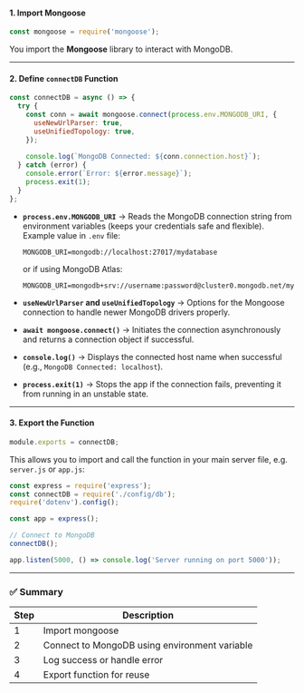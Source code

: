 
#### 1. Import Mongoose

```js
const mongoose = require('mongoose');
```

You import the **Mongoose** library to interact with MongoDB.

---

#### 2. Define `connectDB` Function

```js
const connectDB = async () => {
  try {
    const conn = await mongoose.connect(process.env.MONGODB_URI, {
      useNewUrlParser: true,
      useUnifiedTopology: true,
    });
    
    console.log(`MongoDB Connected: ${conn.connection.host}`);
  } catch (error) {
    console.error(`Error: ${error.message}`);
    process.exit(1);
  }
};
```

* **`process.env.MONGODB_URI`**
  → Reads the MongoDB connection string from environment variables (keeps your credentials safe and flexible).
  Example value in `.env` file:

  ```env
  MONGODB_URI=mongodb://localhost:27017/mydatabase
  ```

  or if using MongoDB Atlas:

  ```env
  MONGODB_URI=mongodb+srv://username:password@cluster0.mongodb.net/mydatabase
  ```

* **`useNewUrlParser` and `useUnifiedTopology`**
  → Options for the Mongoose connection to handle newer MongoDB drivers properly.

* **`await mongoose.connect()`**
  → Initiates the connection asynchronously and returns a connection object if successful.

* **`console.log()`**
  → Displays the connected host name when successful (e.g., `MongoDB Connected: localhost`).

* **`process.exit(1)`**
  → Stops the app if the connection fails, preventing it from running in an unstable state.

---

#### 3. Export the Function

```js
module.exports = connectDB;
```

This allows you to import and call the function in your main server file, e.g. `server.js` or `app.js`:

```js
const express = require('express');
const connectDB = require('./config/db');
require('dotenv').config();

const app = express();

// Connect to MongoDB
connectDB();

app.listen(5000, () => console.log('Server running on port 5000'));
```

---

### ✅ **Summary**

| Step | Description                                   |
| ---- | --------------------------------------------- |
| 1    | Import mongoose                               |
| 2    | Connect to MongoDB using environment variable |
| 3    | Log success or handle error                   |
| 4    | Export function for reuse                     |

